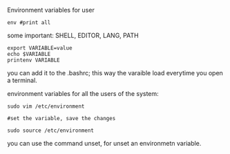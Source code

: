 Environment variables for user

```
env #print all
```
some important: SHELL, EDITOR, LANG, PATH

```
export VARIABLE=value
echo $VARIABLE
printenv VARIABLE
```

you can add it to the .bashrc; this way the varaible load everytime you open a terminal.

environment variables for all the users of the system:
```
sudo vim /etc/environment

#set the variable, save the changes

sudo source /etc/environment
```

you can use the command unset, for unset an environmetn variable.


